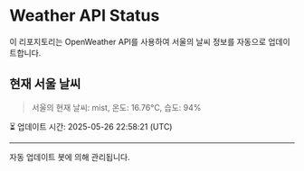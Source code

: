 
# Weather API Status

이 리포지토리는 OpenWeather API를 사용하여 서울의 날씨 정보를 자동으로 업데이트합니다.

## 현재 서울 날씨
> 서울의 현재 날씨: mist, 온도: 16.76°C, 습도: 94%

⏳ 업데이트 시간: 2025-05-26 22:58:21 (UTC)

---
자동 업데이트 봇에 의해 관리됩니다.
